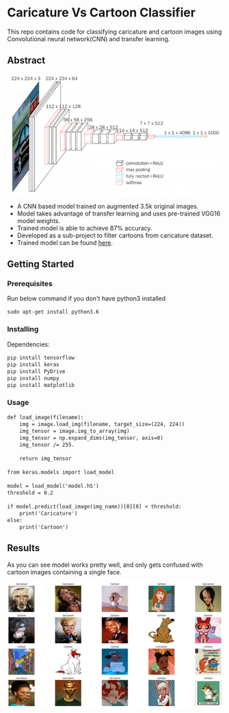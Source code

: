 # Caricature Vs Cartoon Classifier

This repo contains code for classifying caricature and cartoon images using Convolutional neural network(CNN) and transfer learning.

## Abstract

![VGG16](https://raw.githubusercontent.com/milsun/caricature-vs-cartoon-classifier/master/images/vgg16.png)


* A CNN based model trained on augmented 3.5k original images.
* Model takes advantage of transfer learning and uses pre-trained VGG16 model weights.
* Trained model is able to achieve 87% accuracy.
* Developed as a sub-project to filter cartoons from caricature dataset.
* Trained model can be found [here](https://github.com/milsun/caricature-vs-cartoon-classifier/tree/master/model).

## Getting Started


### Prerequisites

Run below command if you don't have python3 installed

```
sudo apt-get install python3.6
```

### Installing

Dependencies:

```
pip install tensorflow
pip install keras
pip install PyDrive
pip install numpy
pip install matplotlib
```

### Usage

```
def load_image(filename):
    img = image.load_img(filename, target_size=(224, 224))
    img_tensor = image.img_to_array(img)             
    img_tensor = np.expand_dims(img_tensor, axis=0)       
    img_tensor /= 255. 

    return img_tensor

from keras.models import load_model

model = load_model('model.h5')
threshold = 0.2

if model.predict(load_image(img_name))[0][0] < threshold:
	print('Caricature')
else:
	print('Cartoon')

```


## Results
As you can see model works pretty well, and only gets confused with cartoon images containing a single face.


![Results](https://raw.githubusercontent.com/milsun/caricature-vs-cartoon-classifier/master/images/results.png)
